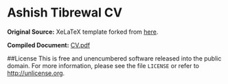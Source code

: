 Ashish Tibrewal CV
==================

**Original Source:** XeLaTeX template forked from [here](https://github.com/zachscrivena/simple-resume-CV).

**Compiled Document:** [CV.pdf](https://ashishtibrewal.github.io/assets/CV/AshishTibrewalCV.pdf)

##License
This is free and unencumbered software released into the public domain.
For more information, please see the file `LICENSE` or refer to <http://unlicense.org>.
